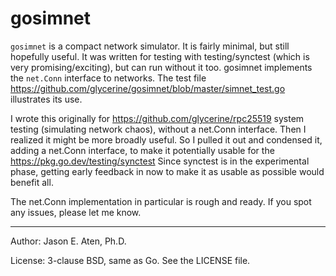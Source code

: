 gosimnet
========

`gosimnet` is a compact network simulator. It is fairly minimal,
but still hopefully useful. It was written for testing with 
testing/synctest (which is very promising/exciting), but
can run without it too. gosimnet implements the `net.Conn`
interface to networks. The test file
https://github.com/glycerine/gosimnet/blob/master/simnet_test.go
illustrates its use.

I wrote this originally for https://github.com/glycerine/rpc25519 
system testing (simulating network chaos), without
a net.Conn interface. Then I realized it might 
be more broadly useful. So I pulled it out and condensed it, adding
a net.Conn interface, to make it potentially
usable for the https://pkg.go.dev/testing/synctest
Since synctest is in the experimental phase, 
getting early feedback in now to make it as
usable as possible would benefit all.

The net.Conn implementation in particular is
rough and ready. If you spot any issues, 
please let me know.

---
Author: Jason E. Aten, Ph.D.

License: 3-clause BSD, same as Go. See the LICENSE file.
